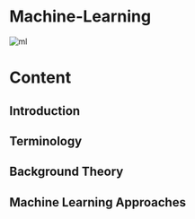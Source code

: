 # Machine-Learning
![ml](https://user-images.githubusercontent.com/55452866/88549039-77389200-d03d-11ea-8f68-b7e93e8796c4.jpg)

# Content

  ## Introduction
  ## Terminology
  ## Background Theory
  ## Machine Learning Approaches


